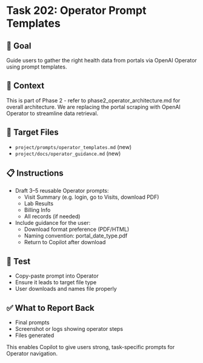 # Task 202: Operator Prompt Templates

## 🎯 Goal
Guide users to gather the right health data from portals via OpenAI Operator using prompt templates.

## 📂 Context
This is part of Phase 2 - refer to phase2_operator_architecture.md for overall architecture.  We are replacing the portal scraping with OpenAI Operator to streamline data retrieval.

## 📂 Target Files
- `project/prompts/operator_templates.md` (new)
- `project/docs/operator_guidance.md` (new)

## 📋 Instructions
- Draft 3–5 reusable Operator prompts:
  - Visit Summary (e.g. login, go to Visits, download PDF)
  - Lab Results
  - Billing Info
  - All records (if needed)
- Include guidance for the user:
  - Download format preference (PDF/HTML)
  - Naming convention: portal_date_type.pdf
  - Return to Copilot after download

## 🧪 Test
- Copy-paste prompt into Operator
- Ensure it leads to target file type
- User downloads and names file properly

## ✅ What to Report Back
- Final prompts
- Screenshot or logs showing operator steps
- Files generated

This enables Copilot to give users strong, task-specific prompts for Operator navigation.